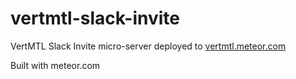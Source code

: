 # vertmtl-slack-invite
VertMTL Slack Invite micro-server deployed to [vertmtl.meteor.com](vertmtl.meteor.com)

Built with meteor.com
